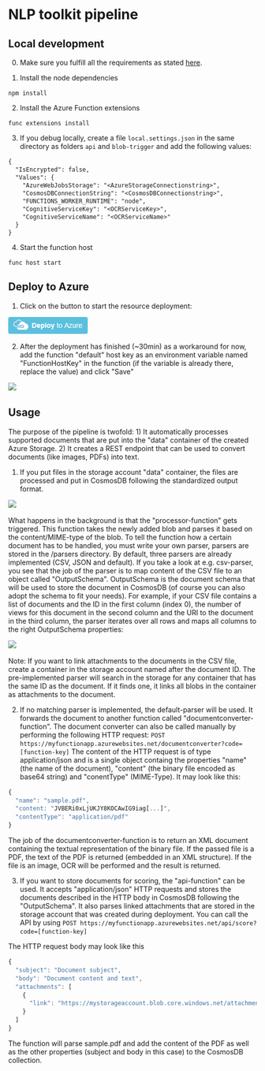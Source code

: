 # NLP toolkit pipeline

## Local development

0) Make sure you fulfill all the requirements as stated [here](https://docs.microsoft.com/en-us/azure/azure-functions/functions-create-first-function-vs-code?pivots=programming-language-csharp).

1) Install the node dependencies
```
npm install
```

2) Install the Azure Function extensions
```
func extensions install
```
 
3) If you debug locally, create a file `local.settings.json` in the same directory as folders `api` and `blob-trigger` and add the following values:
```
{
  "IsEncrypted": false,
  "Values": {
    "AzureWebJobsStorage": "<AzureStorageConnectionstring>",
    "CosmosDBConnectionString": "<CosmosDBConnectionstring>",
    "FUNCTIONS_WORKER_RUNTIME": "node",
    "CognitiveServiceKey": "<OCRServiceKey>",
    "CognitiveServiceName": "<OCRServiceName>"
  }
}
```

4) Start the function host
```
func host start
```

## Deploy to Azure

1. Click on the button to start the resource deployment:
<a href="https://portal.azure.com/#create/Microsoft.Template/uri/https%3A%2F%2Fraw.githubusercontent.com%2Fchristian-vorhemus%2Ffunction-app%2Fmaster%2Fazuredeploy.json" target="_blank">
<img src="https://raw.githubusercontent.com/Azure/azure-quickstart-templates/master/1-CONTRIBUTION-GUIDE/images/deploytoazure.png"/>
</a>

2. After the deployment has finished (~30min) as a workaround for now, add the function "default" host key as an environment variable
named "FunctionHostKey" in the function (if the variable is already there, replace the value) and click "Save"

<img src="https://github.com/microsoft/verseagility/blob/master/demo/functionkey.png" width="400">

## Usage

The purpose of the pipeline is twofold: 1) It automatically processes supported documents that are put into the "data" container of the created Azure Storage. 2) It creates a REST endpoint that can be used to convert documents (like images, PDFs) into text.

1. If you put files in the storage account "data" container, the files are processed and put in CosmosDB following the standardized output format.

<img src="https://github.com/microsoft/verseagility/blob/master/demo/data_container.png" width="400">

What happens in the background is that the "processor-function" gets triggered. This function takes the newly added blob and parses it based on the content/MIME-type of the blob. To tell the function how a certain document has to be handled, you must write your own parser, parsers are stored in the /parsers directory. By default, three parsers are already implemented (CSV, JSON and default). If you take a look at e.g. csv-parser, you see that the job of the parser is to map content of the CSV file to an object called "OutputSchema". OutputSchema is the document schema that will be used to store the document in CosmosDB (of course you can also adopt the schema to fit your needs). For example, if your CSV file contains a list of documents and the ID in the first column (index 0), the number of views for this document in the second column and the URI to the document in the third column, the parser iterates over all rows and maps all columns to the right OutputSchema properties:

<img src="https://github.com/microsoft/verseagility/blob/master/demo/mapping.png" width="500">

Note: If you want to link attachments to the documents in the CSV file, create a container in the storage account named after the document ID. The pre-implemented parser will search in the storage for any container that has the same ID as the document. If it finds one, it links all blobs in the container as attachments to the document.

2. If no matching parser is implemented, the default-parser will be used. It forwards the document to another function called "documentconverter-function". The document converter can also be called manually by performing the following HTTP request:
`POST https://myfunctionapp.azurewebsites.net/documentconverter?code=[function-key]`
The content of the HTTP request is of type application/json and is a single object containg the properties "name" (the name of the document), "content" (the binary file encoded as base64 string) and "conentType" (MIME-Type). It may look like this:
```javascript
{
  "name": "sample.pdf",
  "content: "JVBERi0xLjUKJY8KOCAwIG9iag[...]",
  "contentType": "application/pdf"
}
```

The job of the documentconverter-function is to return an XML document containing the textual representation of the binary file. If the passed file is a PDF, the text of the PDF is returned (embedded in an XML structure). If the file is an image, OCR will be performed and the result is returned.

3. If you want to store documents for scoring, the "api-function" can be used. It accepts "application/json" HTTP requests and stores the documents described in the HTTP body in CosmosDB following the "OutputSchema". It also parses linked attachments that are stored in the storage account that was created during deployment. You can call the API by using
`POST https://myfunctionapp.azurewebsites.net/api/score?code=[function-key]`

The HTTP request body may look like this
```javascript
{
  "subject": "Document subject",
  "body": "Document content and text",
  "attachments": [
    {
      "link": "https://mystorageaccount.blob.core.windows.net/attachments/sample.pdf"
    }	
  ]
}
```

The function will parse sample.pdf and add the content of the PDF as well as the other properties (subject and body in this case) to the CosmosDB collection. 

